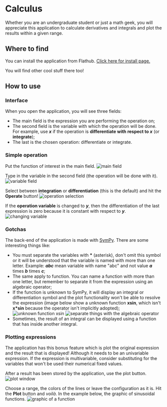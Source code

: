 # Calculus

Whether you are an undergraduate student or just a math geek, you will appreciate this application to calculate derivatives and integrals and plot the results within a given range.

## Where to find

You can install the application from Flathub. [Click here for install page.](https://flathub.org/apps/details/com.github.carlos157oliveira.Calculus)

You will find other cool stuff there too!

## How to use

### Interface

When you open the application, you will see three fields:

- The main field is the expression you are performing the operation on;
- The second field is the variable with which the operation will be done. For example, use ***x*** if the operation is **differentiate with respect to *x*** (or **integrate**);
- The last is the chosen operation: differentiate or integrate.

### Simple operation

Put the function of interest in the main field.
![main field](https://raw.githubusercontent.com/carlos157oliveira/Calculus/gh-pages/img/1.png)

Type in the variable in the second field (the operation will be done with it).
![variable field](https://raw.githubusercontent.com/carlos157oliveira/Calculus/gh-pages/img/2.png)

Select between **integration** or **differentiation** (this is the default) and hit the **Operate** button!
![operation selection](https://raw.githubusercontent.com/carlos157oliveira/Calculus/gh-pages/img/3.png)

If the **operation variable** is changed to ***y***, then the differentiation of the last expression is zero because it is constant with respect to ***y***. ![changing variable](https://raw.githubusercontent.com/carlos157oliveira/Calculus/gh-pages/img/4.png)

### Gotchas

The back-end of the application is made with [SymPy](https://www.sympy.org/en/index.html). There are some interesting things like:

- You must separate the variables with **\*** (asterisk), don't omit this symbol or it will be understood that the variable is named with more than one letter. Example: ***abc*** mean variable with name "abc" and not value ***a*** times ***b*** times ***c***;
- The same apply to function. You can name a function with more than one letter, but remember to separate it from the expression using an algebraic operator;
- If the function is unknown to SymPy, it will display an integral or differentiation symbol and the plot functionality won't be able to resolve the expression (image below show a unknown function **xsin**, which isn't **x\*sin** because the operator isn't implicitly adopted);
![unknown function xsin](https://raw.githubusercontent.com/carlos157oliveira/Calculus/gh-pages/img/5.png)
![separate things with the algebraic operator](https://raw.githubusercontent.com/carlos157oliveira/Calculus/gh-pages/img/6.png)
- Sometimes, the result of an integral can be displayed using a function that has inside another integral.

### Plotting expressions

The application has this bonus feature which is plot the original expression and the result that is displayed! Although it needs to be an univariable expression. If the expression is multivariable, consider substituting for the variables that won't be used their numerical fixed values.

After a result has been stored by the application, use the plot button.
![plot window](https://raw.githubusercontent.com/carlos157oliveira/Calculus/gh-pages/img/7.png)

Choose a range, the colors of the lines or leave the configuration as it is. Hit the **Plot** button and *voilà*. In the example below, the graphic of sinusoidal functions.
![graphic of a function](https://raw.githubusercontent.com/carlos157oliveira/Calculus/gh-pages/img/8.png)




